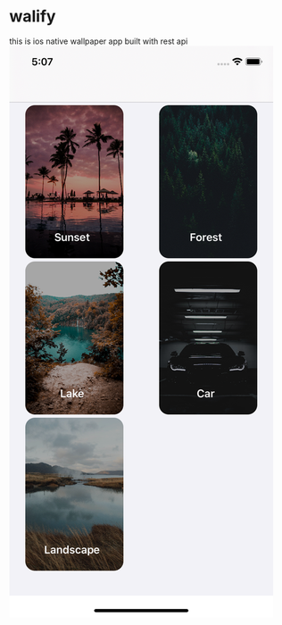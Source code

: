 # walify
this is ios native  wallpaper app built with rest api 
![alt text](https://github.com/rahat14/walify/blob/master/images/Simulator%20Screen%20Shot%20-%20iPhone%2011%20-%202020-06-29%20at%2005.07.28.png?raw=true)
